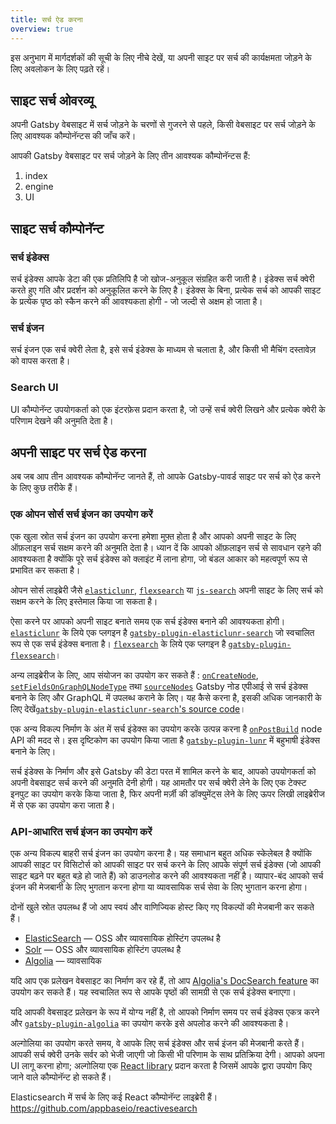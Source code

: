 ```yaml
---
title: सर्च ऐड करना
overview: true
---
```


इस अनुभाग में मार्गदर्शकों की सूची के लिए नीचे देखें, या अपनी साइट पर सर्च की कार्यक्षमता जोड़ने के लिए अवलोकन के लिए पढ़ते रहें।

<GuideList slug={props.slug} />

## साइट सर्च ओवरव्यू

अपनी Gatsby वेबसाइट में सर्च जोड़ने के चरणों से गुजरने से पहले, किसी वेबसाइट पर सर्च जोड़ने के लिए आवश्यक कौम्पोनॅन्टस की जाँच करें।

आपकी Gatsby वेबसाइट पर सर्च जोड़ने के लिए तीन आवश्यक कौम्पोनॅन्टस हैं:

1.  index
2.  engine
3.  UI

## साइट सर्च कौम्पोनॅन्ट

### सर्च इंडेक्स

सर्च इंडेक्स आपके डेटा की एक प्रतिलिपि है जो खोज-अनुकूल संग्रहित करी जाती है। इंडेक्स सर्च क्वेरी करते हुए गति और प्रदर्शन को अनुकूलित करने के लिए है। इंडेक्स के बिना, प्रत्येक सर्च को आपकी साइट के प्रत्येक पृष्ठ को स्कैन करने की आवश्यकता होगी - जो जल्दी से अक्षम हो जाता है।

### सर्च इंजन

सर्च इंजन एक सर्च क्वेरी लेता है, इसे सर्च इंडेक्स के माध्यम से चलाता है, और किसी भी मैचिंग दस्तावेज़ को वापस करता है।

### Search UI

UI कौम्पोनॅन्ट उपयोगकर्ता को एक इंटरफ़ेस प्रदान करता है, जो उन्हें सर्च क्वेरी लिखने और प्रत्येक क्वेरी के परिणाम देखने की अनुमति देता है।

## अपनी साइट पर सर्च ऐड करना

अब जब आप तीन आवश्यक कौम्पोनॅन्ट जानते हैं, तो आपके Gatsby-पावर्ड साइट पर सर्च को ऐड करने के लिए कुछ तरीके हैं।

### एक ओपन सोर्स सर्च इंजन का उपयोग करें

एक खुला स्रोत सर्च इंजन का उपयोग करना हमेशा मुफ़्त होता है और आपको अपनी साइट के लिए ऑफ़लाइन सर्च सक्षम करने की अनुमति देता है। ध्यान दें कि आपको ऑफ़लाइन सर्च से सावधान रहने की आवश्यकता है क्योंकि पूरे सर्च इंडेक्स को क्लाइंट में लाना होगा, जो बंडल आकार को महत्वपूर्ण रूप से प्रभावित कर सकता है।

ओपन सोर्स लाइब्रेरी जैसे [`elasticlunr`](https://www.npmjs.com/package/elasticlunr), [`flexsearch`](https://github.com/nextapps-de/flexsearch) या [`js-search`](https://github.com/bvaughn/js-search) अपनी साइट के लिए सर्च को सक्षम करने के लिए इस्तेमाल किया जा सकता है।

ऐसा करने पर आपको अपनी साइट बनाते समय एक सर्च इंडेक्स बनाने की आवश्यकता होगी। [`elasticlunr`](https://www.npmjs.com/package/elasticlunr) के लिये एक प्लगइन है [`gatsby-plugin-elasticlunr-search`](https://github.com/gatsby-contrib/gatsby-plugin-elasticlunr-search) जो स्वचालित रूप से एक सर्च इंडेक्स बनाता है। [`flexsearch`](https://github.com/nextapps-de/flexsearch) के लिये एक प्लगइन है [`gatsby-plugin-flexsearch`](https://github.com/tmsss/gatsby-plugin-flexsearch)।

अन्य लाइब्रेरीज के लिए, आप संयोजन का उपयोग कर सकते हैं : [`onCreateNode`](/docs/node-apis/#onCreateNode), [`setFieldsOnGraphQLNodeType`](/docs/node-apis/#setFieldsOnGraphQLNodeType) तथा [`sourceNodes`](/docs/node-apis/#sourceNodes) Gatsby नोड एपीआई से सर्च इंडेक्स बनाने के लिए और GraphQL में उपलब्ध कराने के लिए। यह कैसे करना है, इसकी अधिक जानकारी के लिए देखें[`gatsby-plugin-elasticlunr-search`'s source code](https://github.com/gatsby-contrib/gatsby-plugin-elasticlunr-search/blob/master/src/gatsby-node.js#L96-L131)।

एक अन्य विकल्प निर्माण के अंत में सर्च इंडेक्स का उपयोग करके उत्पन्न करना है [`onPostBuild`](/docs/node-apis/#onPostBuild) node API की मदद से। इस दृष्टिकोण का उपयोग किया जाता है [`gatsby-plugin-lunr`](https://github.com/humanseelabs/gatsby-plugin-lunr) में बहुभाषी इंडेक्स बनाने के लिए।

सर्च इंडेक्स के निर्माण और इसे Gatsby की डेटा परत में शामिल करने के बाद, आपको उपयोगकर्ता को अपनी वेबसाइट सर्च करने की अनुमति देनी होगी। यह आमतौर पर सर्च क्वेरी लेने के लिए एक टेक्स्ट इनपुट का उपयोग करके किया जाता है, फिर अपनी मर्ज़ी की डॉक्युमेंट्स लेने के लिए ऊपर लिखी लाइब्रेरीज में से एक का उपयोग करा जाता है।

### API-आधारित सर्च इंजन का उपयोग करें

एक अन्य विकल्प बाहरी सर्च इंजन का उपयोग करना है। यह समाधान बहुत अधिक स्केलेबल है क्योंकि आपकी साइट पर विसिटोर्स को आपकी साइट पर सर्च करने के लिए आपके संपूर्ण सर्च इंडेक्स (जो आपकी साइट बढ़ने पर बहुत बड़े हो जाते हैं) को डाउनलोड करने की आवश्यकता नहीं है। व्यापार-बंद आपको सर्च इंजन की मेजबानी के लिए भुगतान करना होगा या व्यावसायिक सर्च सेवा के लिए भुगतान करना होगा।

दोनों खुले स्रोत उपलब्ध हैं जो आप स्वयं और वाणिज्यिक होस्ट किए गए विकल्पों की मेजबानी कर सकते हैं।

- [ElasticSearch](https://www.elastic.co/products/elasticsearch) — OSS और व्यावसायिक होस्टिंग उपलब्ध है
- [Solr](http://lucene.apache.org/solr/) — OSS और व्यावसायिक होस्टिंग उपलब्ध है
- [Algolia](https://www.algolia.com/) — व्यावसायिक

यदि आप एक प्रलेखन वेबसाइट का निर्माण कर रहे हैं, तो आप [Algolia's DocSearch feature](https://community.algolia.com/docsearch/) का उपयोग कर सकते हैं। यह स्वचालित रूप से आपके पृष्ठों की सामग्री से एक सर्च इंडेक्स बनाएगा।

यदि आपकी वेबसाइट प्रलेखन के रूप में योग्य नहीं है, तो आपको निर्माण समय पर सर्च इंडेक्स एकत्र करने और [`gatsby-plugin-algolia`](https://github.com/algolia/gatsby-plugin-algolia) का उपयोग करके इसे अपलोड करने की आवश्यकता है।

अल्गोलिया का उपयोग करते समय, वे आपके लिए सर्च इंडेक्स और सर्च इंजन की मेजबानी करते हैं। आपकी सर्च क्वेरी उनके सर्वर को भेजी जाएगी जो किसी भी परिणाम के साथ प्रतिक्रिया देगी। आपको अपना UI लागू करना होगा; अल्गोलिया एक [React library](https://github.com/algolia/react-instantsearch) प्रदान करता है जिसमें आपके द्वारा उपयोग किए जाने वाले कौम्पोनॅन्ट हो सकते हैं।

Elasticsearch में सर्च के लिए कई React कौम्पोनॅन्ट लाइब्रेरी हैं। https://github.com/appbaseio/reactivesearch
